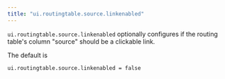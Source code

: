 ```yaml
---
title: "ui.routingtable.source.linkenabled"
---
```


`ui.routingtable.source.linkenabled` optionally configures if the routing table's column "source" should be a clickable link.  

The default is

    ui.routingtable.source.linkenabled = false
